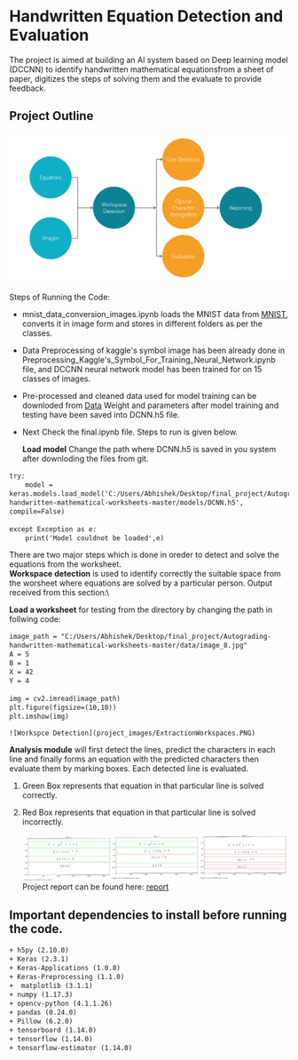 # Handwritten Equation Detection and Evaluation
The  project  is  aimed  at  building  an  AI  system  based on Deep learning model (DCCNN) to identify handwritten mathematical equationsfrom a sheet of paper,
digitizes the steps of solving them and the evaluate to provide feedback.

## Project Outline

![Project Outline](project_images/project%20modules.PNG)
  
Steps of Running the Code:
+ mnist_data_conversion_images.ipynb loads the MNIST data from [MNIST](http://yann.lecun.com/exdb/mnist), converts it in image form and stores in different folders as per the classes.
+ Data Preprocessing of kaggle's symbol image has been already done in Preprocessing_Kaggle's_Symbol_For_Training_Neural_Network.ipynb file, and DCCNN neural network model has been trained for on 15 classes of images.
+ Pre-processed and cleaned data used for model training can be downloded from [Data](https://drive.google.com/drive/folders/1-UiDxvAquxTKc4LPGOwCdE4zH0QcCL52?usp=sharing)
Weight and parameters after model training and testing have been saved into DCNN.h5 file.
+ Next Check the final.ipynb file. Steps to run is given below.

  **Load model** 
	Change the path where DCNN.h5 is saved in you system after downloding the files from git.
```
try:
    model = keras.models.load_model('C:/Users/Abhishek/Desktop/final_project/Autograding-handwritten-mathematical-worksheets-master/models/DCNN.h5', compile=False)

except Exception as e:
    print('Model couldnot be loaded',e)
```
There are two major steps which is done in oreder to detect and solve the equations from the worksheet.\
 **Workspace detection** is used to identify correctly the suitable space from the worsheet where equations are solved by a particular person. Output received from this section:\
 
 **Load a worksheet** for testing from the directory by changing the path in follwing code:
 
 ```
image_path = "C:/Users/Abhishek/Desktop/final_project/Autograding-handwritten-mathematical-worksheets-master/data/image_8.jpg"
A = 5
B = 1
X = 42
Y = 4

img = cv2.imread(image_path)
plt.figure(figsize=(10,10))
plt.imshow(img)
```
	![Workspce Detection](project_images/ExtractionWorkspaces.PNG) 

  **Analysis module** will first detect the lines, predict the characters in each line and finally forms an equation with the predicted 
characters then evaluate them by marking boxes. Each detected line is evaluated.
1. Green Box represents that equation in that particular line is solved correctly.
2. Red Box represents that equation in that particular line is solved incorrectly.

	![Evaluation](project_images/evaluation.jpg) 
Project report can be found here: [report](report/abhishek_report.pdf)

## Important dependencies to install before running the code.

	+ h5py (2.10.0)
	+ Keras (2.3.1)
	+ Keras-Applications (1.0.8)
	+ Keras-Preprocessing (1.1.0)
	+  matplotlib (3.1.1)
	+ numpy (1.17.3)
	+ opencv-python (4.1.1.26)
	+ pandas (0.24.0)
	+ Pillow (6.2.0)
	+ tensorboard (1.14.0)
	+ tensorflow (1.14.0)
	+ tensorflow-estimator (1.14.0)



